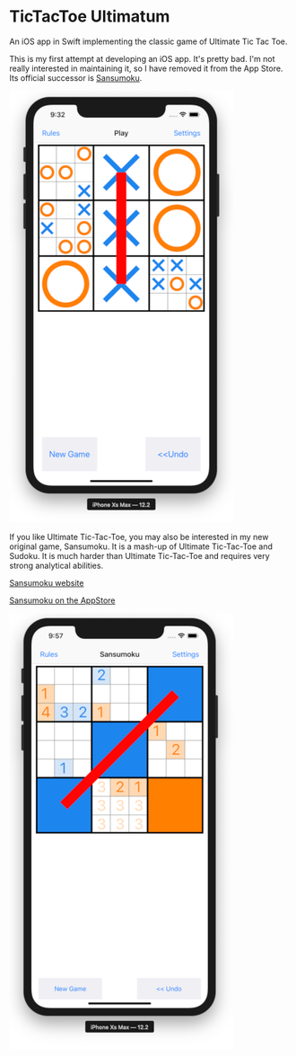 # TicTacToe Ultimatum

An iOS app in Swift implementing the classic game of Ultimate Tic Tac Toe.

This is my first attempt at developing an iOS app. It's pretty bad. I'm not really interested in maintaining it, so I have removed it from the App Store. Its official successor is [Sansumoku](https://github.com/mkhrapov/sansumoku).

![TicTacToe Ultimatum screenshot](img/tictactoe-ultimatum.png)

If you like Ultimate Tic-Tac-Toe, you may also be interested in my new
original game, Sansumoku. It is a mash-up of Ultimate Tic-Tac-Toe and Sudoku.
It is much harder than Ultimate Tic-Tac-Toe and requires very strong
analytical abilities.

[Sansumoku website](https://www.sansumoku.com)

[Sansumoku on the AppStore](https://apps.apple.com/app/id1458250030)

![Sansumoku screenshot](img/sansumoku.png)
